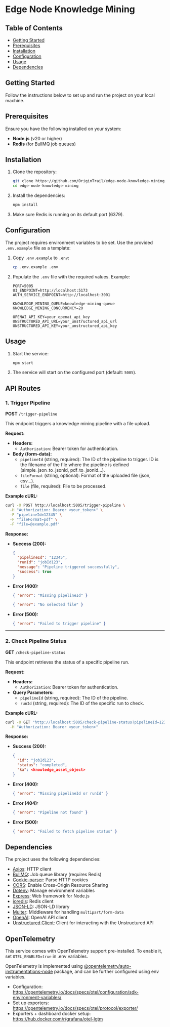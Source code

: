 # Edge Node Knowledge Mining

## Table of Contents
- [Getting Started](#getting-started)
- [Prerequisites](#prerequisites)
- [Installation](#installation)
- [Configuration](#configuration)
- [Usage](#usage)
- [Dependencies](#dependencies)

## Getting Started

Follow the instructions below to set up and run the project on your local machine.

## Prerequisites

Ensure you have the following installed on your system:
- **Node.js** (v20 or higher)
- **Redis** (for BullMQ job queues)

## Installation

1. Clone the repository:
   ```bash
   git clone https://github.com/OriginTrail/edge-node-knowledge-mining-js
   cd edge-node-knowledge-mining
   ```

2. Install the dependencies:
   ```bash
   npm install
   ```

3. Make sure Redis is running on its default port (6379).

## Configuration

The project requires environment variables to be set. Use the provided `.env.example` file as a template:

1. Copy `.env.example` to `.env`:
   ```bash
   cp .env.example .env
   ```

2. Populate the `.env` file with the required values. Example:
   ```env
   PORT=5005
   UI_ENDPOINT=http://localhost:5173
   AUTH_SERVICE_ENDPOINT=http://localhost:3001

   KNOWLEDGE_MINING_QUEUE=knowledge-mining-queue
   KNOWLEDGE_MINING_CONCURRENCY=20

   OPENAI_API_KEY=your_openai_api_key
   UNSTRUCTURED_API_URL=your_unstructured_api_url
   UNSTRUCTURED_API_KEY=your_unstructured_api_key
   ```

## Usage

1. Start the service:
   ```bash
   npm start
   ```

2. The service will start on the configured port (default: `5005`).

## API Routes

### 1. **Trigger Pipeline**
   **POST** `/trigger-pipeline`

   This endpoint triggers a knowledge mining pipeline with a file upload.

   **Request:**
   - **Headers:**
     - `Authorization`: Bearer token for authentication.
   - **Body (form-data):**
     - `pipelineId` (string, required): The ID of the pipeline to trigger. ID is the filename of the file where the pipeline is defined (simple_json_to_jsonld, pdf_to_jsonld...).
     - `fileFormat` (string, optional): Format of the uploaded file (json, csv...).
     - `file` (file, required): File to be processed.

   **Example cURL:**
   ```bash
   curl -X POST http://localhost:5005/trigger-pipeline \
     -H "Authorization: Bearer <your_token>" \
     -F "pipelineId=12345" \
     -F "fileFormat=pdf" \
     -F "file=@example.pdf"
   ```

   **Response:**
   - **Success (200):**
     ```json
     {
       "pipelineId": "12345",
       "runId": "jobId123",
       "message": "Pipeline triggered successfully",
       "success": true
     }
     ```
   - **Error (400):**
     ```json
     { "error": "Missing pipelineId" }
     ```
     ```json
     { "error": "No selected file" }
     ```
   - **Error (500):**
     ```json
     { "error": "Failed to trigger pipeline" }
     ```

---

### 2. **Check Pipeline Status**
   **GET** `/check-pipeline-status`

   This endpoint retrieves the status of a specific pipeline run.

   **Request:**
   - **Headers:**
     - `Authorization`: Bearer token for authentication.
   - **Query Parameters:**
     - `pipelineId` (string, required): The ID of the pipeline.
     - `runId` (string, required): The ID of the specific run to check.

   **Example cURL:**
   ```bash
   curl -X GET "http://localhost:5005/check-pipeline-status?pipelineId=12345&runId=jobId123" \
     -H "Authorization: Bearer <your_token>"
   ```

   **Response:**
   - **Success (200):**
     ```json
     {
       "id": "jobId123",
       "status": "completed",
       "ka": <knowledge_asset_object>
     }
     ```
   - **Error (400):**
     ```json
     { "error": "Missing pipelineId or runId" }
     ```
   - **Error (404):**
     ```json
     { "error": "Pipeline not found" }
     ```
   - **Error (500):**
     ```json
     { "error": "Failed to fetch pipeline status" }
     ```

## Dependencies

The project uses the following dependencies:

- [Axios](https://www.npmjs.com/package/axios): HTTP client
- [BullMQ](https://www.npmjs.com/package/bullmq): Job queue library (requires Redis)
- [Cookie-parser](https://www.npmjs.com/package/cookie-parser): Parse HTTP cookies
- [CORS](https://www.npmjs.com/package/cors): Enable Cross-Origin Resource Sharing
- [Dotenv](https://www.npmjs.com/package/dotenv): Manage environment variables
- [Express](https://www.npmjs.com/package/express): Web framework for Node.js
- [ioredis](https://www.npmjs.com/package/ioredis): Redis client
- [JSON-LD](https://www.npmjs.com/package/jsonld): JSON-LD library
- [Multer](https://www.npmjs.com/package/multer): Middleware for handling `multipart/form-data`
- [OpenAI](https://www.npmjs.com/package/openai): OpenAI API client
- [Unstructured Client](https://www.npmjs.com/package/unstructured-client): Client for interacting with the Unstructured API

## OpenTelemetry

This service comes with OpenTelemetry support pre-installed. To enable it, set `OTEL_ENABLED=true` in .env variables.

OpenTelemetry is implemented using [@opentelemetry/auto-instrumentations-node](https://www.npmjs.com/package/@opentelemetry/auto-instrumentations-node) package, and can be further configured using env variables.
- Configuration: https://opentelemetry.io/docs/specs/otel/configuration/sdk-environment-variables/
- Set up exporters: https://opentelemetry.io/docs/specs/otel/protocol/exporter/
- Exporters + dashboard docker setup: https://hub.docker.com/r/grafana/otel-lgtm 
